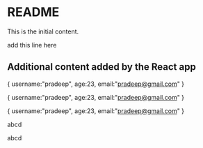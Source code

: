 # README

This is the initial content.

add this line here 

## Additional content added by the React app

{
username:"pradeep",
age:23,
email:"pradeep@gmail.com"
}

{
username:"pradeep",
age:23,
email:"pradeep@gmail.com"
}

{
username:"pradeep",
age:23,
email:"pradeep@gmail.com"
}

abcd

abcd
